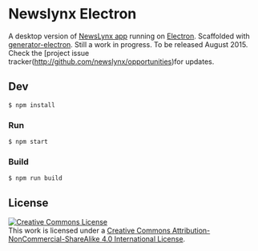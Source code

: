# Newslynx Electron

A desktop version of [NewsLynx app](http://github.com/newslynx/newslynx-app) running on [Electron](https://github.com/atom/electron). Scaffolded with [generator-electron](https://github.com/sindresorhus/generator-electron). Still a work in progress. To be released August 2015. Check the [project issue tracker(http://github.com/newslynx/opportunities)for updates.


## Dev

```
$ npm install
```

### Run

```
$ npm start
```

### Build

```
$ npm run build
```


## License

<a rel="license" href="http://creativecommons.org/licenses/by-nc-sa/4.0/"><img alt="Creative Commons License" style="border-width:0" src="https://i.creativecommons.org/l/by-nc-sa/4.0/88x31.png" /></a><br />This work is licensed under a <a rel="license" href="http://creativecommons.org/licenses/by-nc-sa/4.0/">Creative Commons Attribution-NonCommercial-ShareAlike 4.0 International License</a>.
